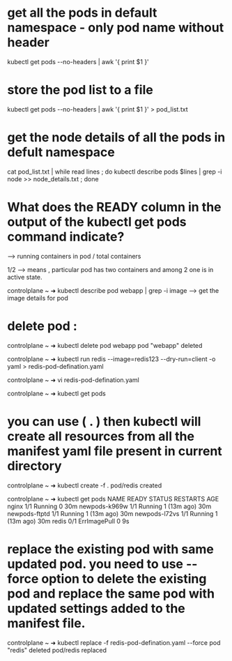 # get all the pods in default namespace - only pod name without header
kubectl get pods --no-headers | awk '{ print $1 }'

# store the pod list to a file 
kubectl get pods --no-headers | awk '{ print $1 }' > pod_list.txt

# get the node details of all the pods in defult namespace 

cat pod_list.txt | while read lines ; do kubectl describe pods $lines | grep -i node >> node_details.txt ; done
                        
# What does the READY column in the output of the kubectl get pods command indicate?

--> running containers in pod / total containers

1/2 --> means , particular pod has two containers and among 2 one is in active state.

controlplane ~ ➜  kubectl describe pod webapp | grep -i image  --> get the image details for pod

# delete pod : 
controlplane ~ ➜  kubectl delete pod webapp
pod "webapp" deleted

controlplane ~ ➜  kubectl run redis --image=redis123 --dry-run=client -o yaml > redis-pod-defination.yaml

controlplane ~ ➜  vi redis-pod-defination.yaml 

controlplane ~ ➜  kubectl get pods


# you can use ( . ) then kubectl will create all resources from all the manifest yaml file present in current directory
controlplane ~ ➜  kubectl create -f .
pod/redis created

controlplane ~ ➜  kubectl get pods
NAME            READY   STATUS         RESTARTS      AGE
nginx           1/1     Running        0             30m
newpods-k969w   1/1     Running        1 (13m ago)   30m
newpods-ftptd   1/1     Running        1 (13m ago)   30m
newpods-l72vs   1/1     Running        1 (13m ago)   30m
redis           0/1     ErrImagePull   0             9s

# replace the existing pod with same updated pod. you need to use --force option to delete the existing pod and replace the same pod with updated settings added to the manifest file.
controlplane ~ ➜  kubectl replace -f redis-pod-defination.yaml --force
pod "redis" deleted
pod/redis replaced
